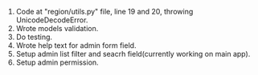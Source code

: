 
1. Code at "region/utils.py" file, line 19 and 20, throwing UnicodeDecodeError.
2. Wrote models validation.
3. Do testing.
4. Wrote help text for admin form field.
5. Setup admin list filter and seacrh field(currently working on main app).
6. Setup admin permission.
